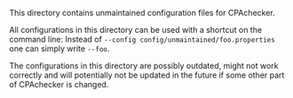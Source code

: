 <!--
This file is part of CPAchecker,
a tool for configurable software verification:
https://cpachecker.sosy-lab.org

SPDX-FileCopyrightText: 2007-2020 Dirk Beyer <https://www.sosy-lab.org>

SPDX-License-Identifier: Apache-2.0
-->

This directory contains unmaintained configuration files for CPAchecker.

All configurations in this directory can be used with a shortcut on the command line:
Instead of `--config config/unmaintained/foo.properties` one can simply write `--foo`.

The configurations in this directory are possibly outdated, might not work correctly and
will potentially not be updated in the future if some other part of CPAchecker is changed.
